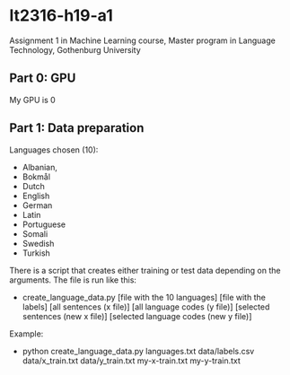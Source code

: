# lt2316-h19-a1
Assignment 1 in Machine Learning course, Master program in Language Technology, Gothenburg University

## Part 0: GPU
My GPU is 0

## Part 1: Data preparation
Languages chosen (10):
+ Albanian,
+ Bokmål
+ Dutch
+ English
+ German
+ Latin
+ Portuguese
+ Somali
+ Swedish
+ Turkish

There is a script that creates either training or test data depending on the arguments. The file is run like this:
+ create_language_data.py [file with the 10 languages] [file with the labels] [all sentences (x file)] [all language codes (y file)] [selected sentences (new x file)] [selected language codes (new y file)]

Example:
+ python create_language_data.py languages.txt data/labels.csv data/x_train.txt data/y_train.txt my-x-train.txt my-y-train.txt